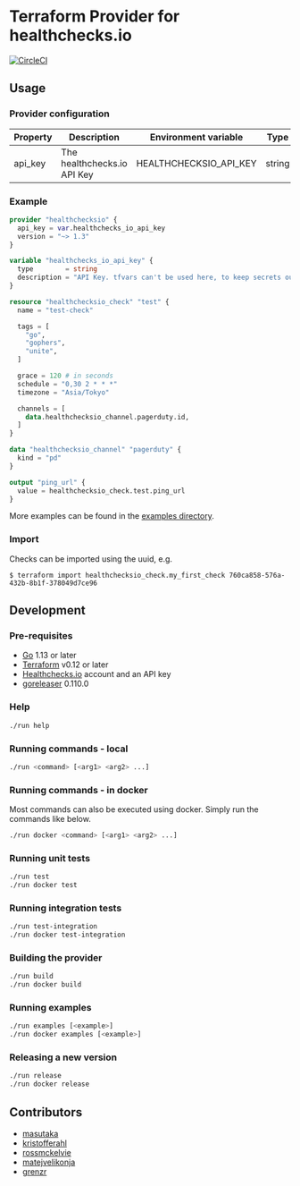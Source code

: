 # Terraform Provider for healthchecks.io

[![CircleCI](https://circleci.com/gh/kristofferahl/terraform-provider-healthchecksio/tree/master.svg?style=svg)](https://circleci.com/gh/kristofferahl/terraform-provider-healthchecksio/tree/master)

## Usage

### Provider configuration

| Property | Description                 | Environment variable   | Type   | Required |
|----------|-----------------------------|------------------------|--------|----------|
| api_key  | The healthchecks.io API Key | HEALTHCHECKSIO_API_KEY | string | true     |


### Example

```terraform
provider "healthchecksio" {
  api_key = var.healthchecks_io_api_key
  version = "~> 1.3"
}

variable "healthchecks_io_api_key" {
  type        = string
  description = "API Key. tfvars can't be used here, to keep secrets out of code first set environment TF_VAR_healthchecks_io_api_key"
}

resource "healthchecksio_check" "test" {
  name = "test-check"

  tags = [
    "go",
    "gophers",
    "unite",
  ]

  grace = 120 # in seconds
  schedule = "0,30 2 * * *"
  timezone = "Asia/Tokyo"

  channels = [
    data.healthchecksio_channel.pagerduty.id,
  ]
}

data "healthchecksio_channel" "pagerduty" {
  kind = "pd"
}

output "ping_url" {
  value = healthchecksio_check.test.ping_url
}
```

More examples can be found in the [examples directory](./examples).

### Import

Checks can be imported using the uuid, e.g.

```
$ terraform import healthchecksio_check.my_first_check 760ca858-576a-432b-8b1f-378049d7ce96
```

## Development

### Pre-requisites
- [Go](https://golang.org/) 1.13 or later
- [Terraform](https://www.terraform.io/) v0.12 or later
- [Healthchecks.io](https://healthchecks.io/) account and an API key
- [goreleaser](https://goreleaser.com/) 0.110.0


### Help

```bash
./run help
```

### Running commands - local

```bash
./run <command> [<arg1> <arg2> ...]
```

### Running commands - in docker

Most commands can also be executed using docker. Simply run the commands like below.

```bash
./run docker <command> [<arg1> <arg2> ...]
```

### Running unit tests

```bash
./run test
./run docker test
```

### Running integration tests

```bash
./run test-integration
./run docker test-integration
```

### Building the provider

```bash
./run build
./run docker build
```

### Running examples

```bash
./run examples [<example>]
./run docker examples [<example>]
```

### Releasing a new version

```bash
./run release
./run docker release
```

## Contributors
- [masutaka](https://github.com/masutaka)
- [kristofferahl](https://github.com/kristofferahl)
- [rossmckelvie](https://github.com/rossmckelvie)
- [matejvelikonja](https://github.com/matejvelikonja)
- [grenzr](https://github.com/grenzr)
